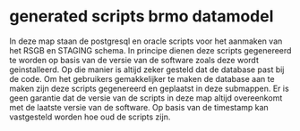 generated scripts brmo datamodel
================================

In deze map staan de postgresql en oracle scripts voor het aanmaken van het RSGB en STAGING schema. In principe dienen deze scripts gegenereerd te worden op basis van de versie van de software zoals deze wordt geinstalleerd. Op die manier is altijd zeker gesteld dat de database past bij de code.
Om het gebruikers gemakkelijker te maken de database aan te maken zijn deze scripts gegenereerd en geplaatst in deze submappen. Er is geen garantie dat de versie van de scripts in deze map altijd overeenkomt met de laatste versie van de software. Op basis van de timestamp kan vastgesteld worden hoe oud de scripts zijn.
